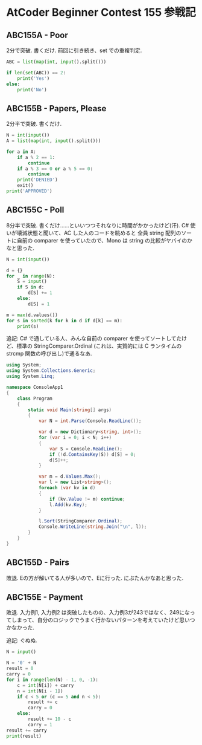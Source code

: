 # AtCoder Beginner Contest 155 参戦記

## ABC155A - Poor

2分で突破. 書くだけ. 前回に引き続き、set での重複判定.

```python
ABC = list(map(int, input().split()))

if len(set(ABC)) == 2:
    print('Yes')
else:
    print('No')
```

## ABC155B - Papers, Please

2分半で突破. 書くだけ.

```python
N = int(input())
A = list(map(int, input().split()))

for a in A:
    if a % 2 == 1:
        continue
    if a % 3 == 0 or a % 5 == 0:
        continue
    print('DENIED')
    exit()
print('APPROVED')
```

## ABC155C - Poll

8分半で突破. 書くだけ……といいつつそれなりに時間がかかったけど(汗). C# 使いが壊滅状態と聞いて、AC した人のコードを眺めると 全員 string 配列のソートに自前の comparer を使っていたので、Mono は string の比較がヤバイのかなと思った.

```python
N = int(input())

d = {}
for _ in range(N):
    S = input()
    if S in d:
        d[S] += 1
    else:
        d[S] = 1

m = max(d.values())
for s in sorted(k for k in d if d[k] == m):
    print(s)
```

追記: C# で通している人、みんな自前の comparer を使ってソートしてたけど、標準の StringComparer.Ordinal (これは、実質的には C ランタイムの strcmp 関数の呼び出し)で通るなあ.

```cs
using System;
using System.Collections.Generic;
using System.Linq;

namespace ConsoleApp1
{
    class Program
    {
        static void Main(string[] args)
        {
            var N = int.Parse(Console.ReadLine());

            var d = new Dictionary<string, int>();
            for (var i = 0; i < N; i++)
            {
                var S = Console.ReadLine();
                if (!d.ContainsKey(S)) d[S] = 0;
                d[S]++;
            }

            var m = d.Values.Max();
            var l = new List<string>();
            foreach (var kv in d)
            {
                if (kv.Value != m) continue;
                l.Add(kv.Key);
            }

            l.Sort(StringComparer.Ordinal);
            Console.WriteLine(string.Join("\n", l));
        }
    }
}
```

## ABC155D - Pairs

敗退. Eの方が解いてる人が多いので、Eに行った. にぶたんかなあと思った.

## ABC155E - Payment

敗退. 入力例1, 入力例2 は突破したものの、入力例3が243ではなく、249になってしまって、自分のロジックでうまく行かないパターンを考えていたけど思いつかなかった.

追記: ぐぬぬ.

```python
N = input()

N = '0' + N
result = 0
carry = 0
for i in range(len(N) - 1, 0, -1):
    c = int(N[i]) + carry
    n = int(N[i - 1])
    if c < 5 or (c == 5 and n < 5):
        result += c
        carry = 0
    else:
        result += 10 - c
        carry = 1
result += carry
print(result)
```
